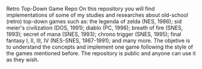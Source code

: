 Retro Top-Down Game Repo
On this repository you will find implementations of some of my studies and researches about old-school (retro) top-down games such as:
the legenda of zelda (NES, 1986); sid meier's civilization (DOS, 1991); diablo (PC, 1996); breath of fire (SNES, 1993); secret of mana (SNES, 1993); chrono trigger (SNES, 1995); final fantasy I, II, III, IV (NES-SNES, 1987-1991); and many more.
The objetive is to understand the concepts and implement one game following the style of the games mentioned before.
The repository is public and anyone can use it as they wish.
